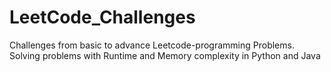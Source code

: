 # LeetCode_Challenges

Challenges from basic to advance Leetcode-programming Problems.
Solving problems with Runtime and Memory complexity in Python and Java
